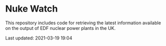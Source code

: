 # Nuke Watch

This repository includes code for retrieving the latest information available on the output of EDF nuclear power plants in the UK.

Last updated: 2021-03-19 19:04